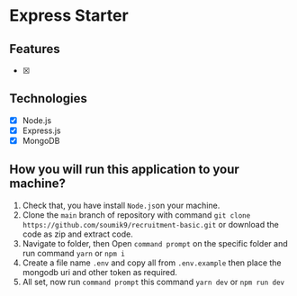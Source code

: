# Express Starter

## Features

- [x]

## Technologies

- [x] Node.js
- [x] Express.js
- [x] MongoDB

## How you will run this application to your machine?

1. Check that, you have install `Node.js`on your machine.
2. Clone the `main` branch of repository with command `git clone https://github.com/soumik9/recruitment-basic.git` or download the code as zip and extract code.
3. Navigate to folder, then Open `command prompt` on the specific folder and run command `yarn` or `npm i`
4. Create a file name `.env` and copy all from `.env.example` then place the mongodb uri and other token as required.
5. All set, now run `command prompt` this command `yarn dev` or `npm run dev`